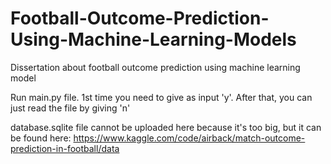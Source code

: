 # Football-Outcome-Prediction-Using-Machine-Learning-Models
Dissertation about football outcome prediction using machine learning model

Run main.py file. 1st time you need to give as input 'y'. After that, you can just read the file by giving 'n'

database.sqlite file cannot be uploaded here because it's too big, but it can be found here: https://www.kaggle.com/code/airback/match-outcome-prediction-in-football/data
